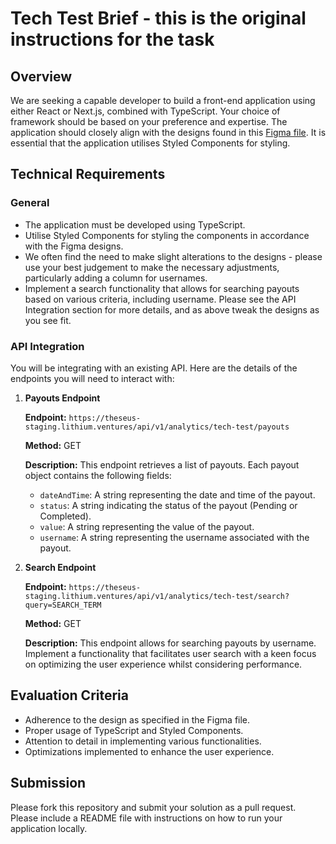 # Tech Test Brief - this is the original instructions for the task

## Overview

We are seeking a capable developer to build a front-end application using either React or Next.js, combined with TypeScript. Your choice of framework should be based on your preference and expertise. The application should closely align with the designs found in this [Figma file](https://www.figma.com/file/hGBI3zpyHia5yrWsgeMP3K/Untitled?node-id=0%3A1&mode=dev). It is essential that the application utilises Styled Components for styling.

## Technical Requirements

### General

- The application must be developed using TypeScript.
- Utilise Styled Components for styling the components in accordance with the Figma designs.
- We often find the need to make slight alterations to the designs - please use your best judgement to make the necessary adjustments, particularly adding a column for usernames.
- Implement a search functionality that allows for searching payouts based on various criteria, including username. Please see the API Integration section for more details, and as above tweak the designs as you see fit.

### API Integration

You will be integrating with an existing API. Here are the details of the endpoints you will need to interact with:

1. **Payouts Endpoint**

   **Endpoint:** `https://theseus-staging.lithium.ventures/api/v1/analytics/tech-test/payouts`

   **Method:** GET

   **Description:** This endpoint retrieves a list of payouts. Each payout object contains the following fields:

   - `dateAndTime`: A string representing the date and time of the payout.
   - `status`: A string indicating the status of the payout (Pending or Completed).
   - `value`: A string representing the value of the payout.
   - `username`: A string representing the username associated with the payout.

2. **Search Endpoint**

   **Endpoint:** `https://theseus-staging.lithium.ventures/api/v1/analytics/tech-test/search?query=SEARCH_TERM`

   **Method:** GET

   **Description:** This endpoint allows for searching payouts by username. Implement a functionality that facilitates user search with a keen focus on optimizing the user experience whilst considering performance.

## Evaluation Criteria

- Adherence to the design as specified in the Figma file.
- Proper usage of TypeScript and Styled Components.
- Attention to detail in implementing various functionalities.
- Optimizations implemented to enhance the user experience.

## Submission

Please fork this repository and submit your solution as a pull request. Please include a README file with instructions on how to run your application locally.
